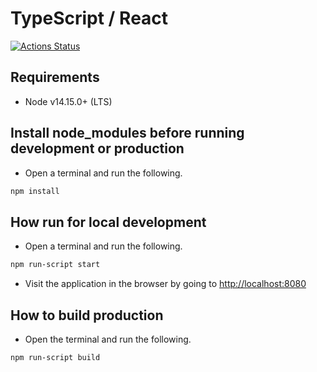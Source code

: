 # TypeScript / React

[![Actions Status](https://github.com/silbinarywolf/go-typescript-react-stack/workflows/Go/badge.svg)](https://github.com/silbinarywolf/go-typescript-react-stack/actions)

## Requirements

* Node v14.15.0+ (LTS)

## Install node_modules before running development or production

- Open a terminal and run the following.

```sh
npm install
```

## How run for local development

- Open a terminal and run the following.

```sh
npm run-script start
```

- Visit the application in the browser by going to [http://localhost:8080](http://localhost:8080)

## How to build production

- Open the terminal and run the following.

```sh
npm run-script build
```
